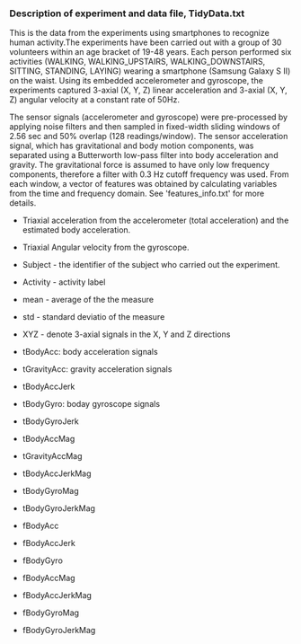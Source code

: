 ### Description of experiment and data file, TidyData.txt
This is the data from the experiments using smartphones to recognize human activity.The experiments have been carried out with a group of 30 volunteers within an age bracket of 19-48 years. Each person performed six activities (WALKING, WALKING_UPSTAIRS, WALKING_DOWNSTAIRS, SITTING, STANDING, LAYING) wearing a smartphone (Samsung Galaxy S II) on the waist. Using its embedded accelerometer and gyroscope, the experiments captured 3-axial (X, Y, Z) linear acceleration and 3-axial (X, Y, Z) angular velocity at a constant rate of 50Hz. 

The sensor signals (accelerometer and gyroscope) were pre-processed by applying noise filters and then sampled in fixed-width sliding windows of 2.56 sec and 50% overlap (128 readings/window). The sensor acceleration signal, which has gravitational and body motion components, was separated using a Butterworth low-pass filter into body acceleration and gravity. The gravitational force is assumed to have only low frequency components, therefore a filter with 0.3 Hz cutoff frequency was used. From each window, a vector of features was obtained by calculating variables from the time and frequency domain. See 'features_info.txt' for more details. 

- Triaxial acceleration from the accelerometer (total acceleration) and the estimated body acceleration.
- Triaxial Angular velocity from the gyroscope. 
 

- Subject - the identifier of the subject who carried out the experiment.
- Activity - activity label 
- mean - average of the the measure
- std - standard deviatio of the measure
- XYZ - denote 3-axial signals in the X, Y and Z directions
- tBodyAcc: body acceleration signals
- tGravityAcc: gravity acceleration signals
- tBodyAccJerk
- tBodyGyro: boday gyroscope signals
- tBodyGyroJerk
- tBodyAccMag
- tGravityAccMag
- tBodyAccJerkMag
- tBodyGyroMag
- tBodyGyroJerkMag
- fBodyAcc
- fBodyAccJerk
- fBodyGyro
- fBodyAccMag
- fBodyAccJerkMag
- fBodyGyroMag
- fBodyGyroJerkMag
